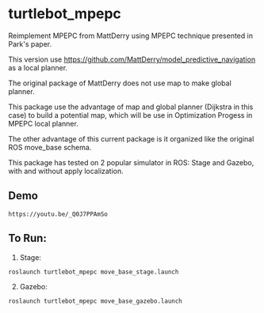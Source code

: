 # turtlebot_mpepc
Reimplement MPEPC from MattDerry using MPEPC technique presented in Park's paper.

This version use https://github.com/MattDerry/model_predictive_navigation as a local planner.

The original package of MattDerry does not use map to make global planner.

This package use the advantage of map and global planner (Dijkstra in this case) to build a potential map, which will be use in Optimization Progess in MPEPC local planner.

The other advantage of this current package is it organized like the original ROS move_base schema.

This package has tested on 2 popular simulator in ROS: Stage and Gazebo, with and without apply localization.

## Demo
```
https://youtu.be/_Q0J7PPAmSo
```

## To Run:
1) Stage:
```
roslaunch turtlebot_mpepc move_base_stage.launch
```
2) Gazebo:
```
roslaunch turtlebot_mpepc move_base_gazebo.launch
```
